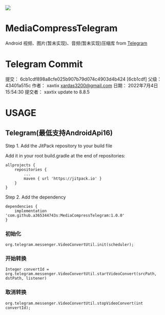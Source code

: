 [![](https://jitpack.io/v/a365344743s/MediaCompressTelegram.svg)](https://jitpack.io/#a365344743s/MediaCompressTelegram)

# MediaCompressTelegram
 Android 视频、图片(暂未实现)、音频(暂未实现)压缩库 from [Telegram](https://github.com/DrKLO/Telegram)

# Telegram Commit
 提交： 6cb1cdf898a8cfe025b907b79d074c4903d4b424 [6cb1cdf]
 父级： 43401a515c
 作者： xaxtix <xardas3200@gmail.com>
 日期： 2022年7月4日 15:54:30
 提交者： xaxtix
 update to 8.8.5

# USAGE
## Telegram(最低支持AndroidApi16)

Step 1. Add the JitPack repository to your build file

Add it in your root build.gradle at the end of repositories:

	allprojects {
		repositories {
			...
			maven { url 'https://jitpack.io' }
		}
	}
Step 2. Add the dependency

	dependencies {
        implementation 'com.github.a365344743s:MediaCompressTelegram:1.0.0'
	}

### 初始化

    org.telegram.messenger.VideoConvertUtil.init(scheduler);

### 开始转换

    Integer convertId = org.telegram.messenger.VideoConvertUtil.startVideoConvert(srcPath, dstPath, listener)

### 取消转换

    org.telegram.messenger.VideoConvertUtil.stopVideoConvert(int convertId);